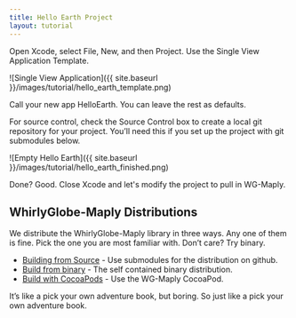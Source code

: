 ```yaml
---
title: Hello Earth Project
layout: tutorial
---
```


Open Xcode, select File, New, and then Project.  Use the Single View Application Template.

![Single View Application]({{ site.baseurl }}/images/tutorial/hello_earth_template.png)

Call your new app HelloEarth.  You can leave the rest as defaults.

For source control, check the Source Control box to create a local git repository for your project.  You’ll need this if you set up the project with git submodules below.

![Empty Hello Earth]({{ site.baseurl }}/images/tutorial/hello_earth_finished.png)

Done? Good. Close Xcode and let's modify the project to pull in WG-Maply.


## WhirlyGlobe-Maply Distributions

We distribute the WhirlyGlobe-Maply library in three ways. Any one of them is fine.  Pick the one you are most familiar with.  Don’t care?  Try binary.

* [Building from Source](building_from_source.html) - Use submodules for the distribution on github.
* [Build from binary](building_from_binary.html) - The self contained binary distribution.
* [Build with CocoaPods](building_with_cocoapods.html) - Use the WG-Maply CocoaPod.

It’s like a pick your own adventure book, but boring.  So just like a pick your own adventure book.
